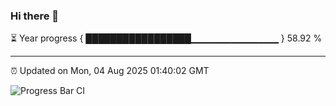 ### Hi there 👋

⏳ Year progress { █████████████████▁▁▁▁▁▁▁▁▁▁▁▁▁ } 58.92 %

---

⏰ Updated on Mon, 04 Aug 2025 01:40:02 GMT

![Progress Bar CI](https://github.com/liununu/liununu/workflows/Progress%20Bar%20CI/badge.svg)
